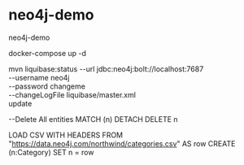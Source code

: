 # neo4j-demo
neo4j-demo

docker-compose up -d


mvn liquibase:status --url jdbc:neo4j:bolt://localhost:7687 \
--username neo4j \
--password changeme \
--changeLogFile liquibase/master.xml \
update

--Delete All entities
MATCH (n)
DETACH DELETE n


LOAD CSV WITH HEADERS FROM "https://data.neo4j.com/northwind/categories.csv" AS row
CREATE (n:Category)
SET n = row